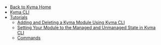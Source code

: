 <!-- markdown-link-check-disable -->
* [Back to Kyma Home](/)
* [Kyma CLI](/cli/user/README.md)
* [Tutorials](/cli/user/tutorials/README.md)
    * [Adding and Deleting a Kyma Module Using Kyma CLI](/cli/user/tutorials/01-10-add-delete-modules)
    * [Setting Your Module to the Managed and Unmanaged State in Kyma CLI](/cli/user/tutorials/01-11-manage-unmanage-modules)
    * [Commands](cli/user/gen-docs/)
<!-- markdown-link-check-enable -->